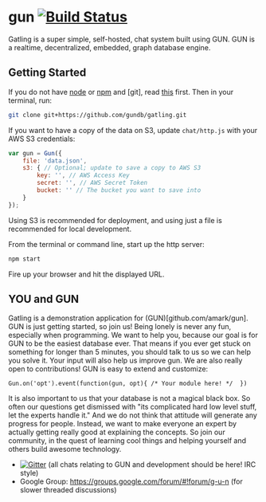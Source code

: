 gun [![Build Status](https://travis-ci.org/amark/gun.svg?branch=master)](https://travis-ci.org/amark/gun)
===

Gatling is a super simple, self-hosted, chat system built using GUN.  GUN is a realtime, decentralized, embedded, graph database engine.





## Getting Started

If you do not have [node](http://nodejs.org/) or [npm](https://www.npmjs.com/) and [git], read [this](https://github.com/amark/gun/blob/master/examples/install.sh) first.
Then in your terminal, run:

```bash
git clone git+https://github.com/gundb/gatling.git
```

If you want to have a copy of the data on S3, update `chat/http.js` with your AWS S3 credentials:

```javascript  
var gun = Gun({
	file: 'data.json',
	s3: { // Optional; update to save a copy to AWS S3
		key: '', // AWS Access Key
		secret: '', // AWS Secret Token
		bucket: '' // The bucket you want to save into
	}
});
```

Using S3 is recommended for deployment, and using just a file is recommended for local development.

From the terminal or command line, start up the http server:

```bash
npm start
```

Fire up your browser and hit the displayed URL.


## YOU and GUN
Gatling is a demonstration application for (GUN)[github.com/amark/gun].
GUN is just getting started, so join us! Being lonely is never any fun, especially when programming.
We want to help you, because our goal is for GUN to be the easiest database ever.
That means if you ever get stuck on something for longer than 5 minutes,
you should talk to us so we can help you solve it.
Your input will also help us improve gun.
We are also really open to contributions! GUN is easy to extend and customize:

`Gun.on('opt').event(function(gun, opt){ /* Your module here! */  })`

It is also important to us that your database is not a magical black box.
So often our questions get dismissed with "its complicated hard low level stuff, let the experts handle it."
And we do not think that attitude will generate any progress for people.
Instead, we want to make everyone an expert by actually getting really good at explaining the concepts.
So join our community, in the quest of learning cool things and helping yourself and others build awesome technology. 

 - [![Gitter](https://badges.gitter.im/Join%20Chat.svg)](https://gitter.im/amark/gun?utm_source=badge&utm_medium=badge&utm_campaign=pr-badge&utm_content=badge) (all chats relating to GUN and development should be here! IRC style)
 - Google Group: https://groups.google.com/forum/#!forum/g-u-n (for slower threaded discussions)